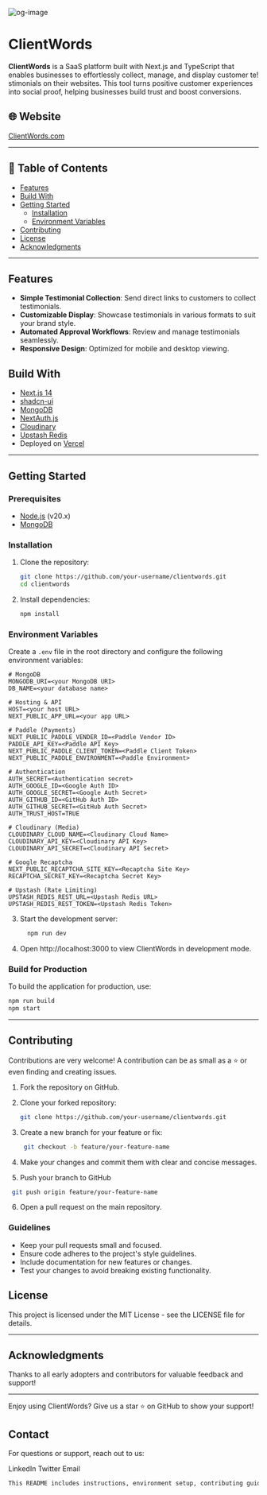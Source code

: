 ![og-image](https:clientwords.com/opengraph-image.png)

# ClientWords

**ClientWords** is a SaaS platform built with Next.js and TypeScript that enables businesses to effortlessly collect, manage, and display customer te!
stimonials on their websites. This tool turns positive customer experiences into social proof, helping businesses build trust and boost conversions.

## 🌐 Website
[ClientWords.com](https://clientwords.com)

---

## 📖 Table of Contents

- [Features](#features)
- [Build With](#build-with)
- [Getting Started](#getting-started)
  - [Installation](#installation)
  - [Environment Variables](#environment-variables)
- [Contributing](#contributing)
- [License](#license)
- [Acknowledgments](#acknowledgments)

---

## Features

- **Simple Testimonial Collection**: Send direct links to customers to collect testimonials.
- **Customizable Display**: Showcase testimonials in various formats to suit your brand style.
- **Automated Approval Workflows**: Review and manage testimonials seamlessly.
- **Responsive Design**: Optimized for mobile and desktop viewing.

## Build With

- [Next.js 14](https://nextjs.org)
- [shadcn-ui](https://ui.shadcn.com)
- [MongoDB](https://mongodb.com)
- [NextAuth.js](https://next-auth.js.org)
- [Cloudinary](https://cloudinary.com)
- [Upstash Redis](https://upstash.com)
- Deployed on [Vercel](https://vercel.com)

---

## Getting Started

### Prerequisites

- [Node.js](https://nodejs.org/) (v20.x)
- [MongoDB](https://www.mongodb.com/)

### Installation

1. Clone the repository:
   
   ```bash
   git clone https://github.com/your-username/clientwords.git
   cd clientwords
   ```
3. Install dependencies:
   
   ```bash
   npm install
   ```
### Environment Variables
Create a `.env` file in the root directory and configure the following environment variables:
   ```
# MongoDB
MONGODB_URI=<your MongoDB URI>
DB_NAME=<your database name>

# Hosting & API
HOST=<your host URL>
NEXT_PUBLIC_APP_URL=<your app URL>

# Paddle (Payments)
NEXT_PUBLIC_PADDLE_VENDER_ID=<Paddle Vendor ID>
PADDLE_API_KEY=<Paddle API Key>
NEXT_PUBLIC_PADDLE_CLIENT_TOKEN=<Paddle Client Token>
NEXT_PUBLIC_PADDLE_ENVIRONMENT=<Paddle Environment>

# Authentication
AUTH_SECRET=<Authentication secret>
AUTH_GOOGLE_ID=<Google Auth ID>
AUTH_GOOGLE_SECRET=<Google Auth Secret>
AUTH_GITHUB_ID=<GitHub Auth ID>
AUTH_GITHUB_SECRET=<GitHub Auth Secret>
AUTH_TRUST_HOST=TRUE

# Cloudinary (Media)
CLOUDINARY_CLOUD_NAME=<Cloudinary Cloud Name>
CLOUDINARY_API_KEY=<Cloudinary API Key>
CLOUDINARY_API_SECRET=<Cloudinary API Secret>

# Google Recaptcha
NEXT_PUBLIC_RECAPTCHA_SITE_KEY=<Recaptcha Site Key>
RECAPTCHA_SECRET_KEY=<Recaptcha Secret Key>

# Upstash (Rate Limiting)
UPSTASH_REDIS_REST_URL=<Upstash Redis URL>
UPSTASH_REDIS_REST_TOKEN=<Upstash Redis Token>
   ```

3. Start the development server:
   
   ```bash
     npm run dev
      ```

4. Open http://localhost:3000 to view ClientWords in development mode.

### Build for Production
To build the application for production, use:

```bash
npm run build
npm start
```
---

## Contributing
Contributions are very welcome! A contribution can be as small as a ⭐ or even finding and creating issues.

1. Fork the repository on GitHub.
2. Clone your forked repository:

   ```bash
   git clone https://github.com/your-username/clientwords.git
   ```
3. Create a new branch for your feature or fix:
   
    ```bash
     git checkout -b feature/your-feature-name
    ```

4. Make your changes and commit them with clear and concise messages.
5. Push your branch to GitHub
  ```bash
   git push origin feature/your-feature-name
  ```

6. Open a pull request on the main repository.

### Guidelines
- Keep your pull requests small and focused.
- Ensure code adheres to the project's style guidelines.
- Include documentation for new features or changes.
- Test your changes to avoid breaking existing functionality.

## License
This project is licensed under the MIT License - see the LICENSE file for details.

---
## Acknowledgments
Thanks to all early adopters and contributors for valuable feedback and support!

---
Enjoy using ClientWords? Give us a star ⭐ on GitHub to show your support!

## Contact
For questions or support, reach out to us:

LinkedIn
Twitter
Email

```bash
This README includes instructions, environment setup, contributing guidelines, and contact information to help users and contributors understand, deploy, and collaborate on **ClientWords**.
```

